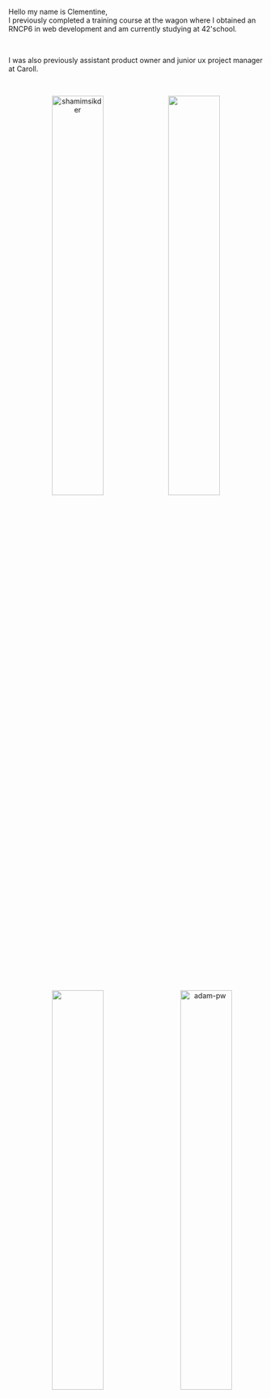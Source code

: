 <p>Hello my name is Clementine,<br> I previously completed a training course at the wagon where I obtained an RNCP6 in web development and am currently studying at 42'school.</p><br>
<p>I was also previously assistant product owner and junior ux project manager at Caroll.</p><br>

<p align="center"><img width="45%" src="https://github-readme-streak-stats.herokuapp.com/?user=clemcheyrou&theme=gotham&show_icons=true" alt="shamimsikder"/>

<img width="45%" src="https://github-readme-stats-ten-gilt.vercel.app/api?username=clemcheyrou&show_icons=true&theme=gotham"/>
</p>

<p align="center"><img  width="45%" src="https://github-readme-stats.vercel.app/api/top-langs/?username=clemcheyrou&theme=gotham&hide=python,roff"/>
<img width="45%" align="right" src="https://github.com/Adam-pw/Adam-pw/blob/main/animation_500_kxa883sd.gif" alt="adam-pw" />

</p>
